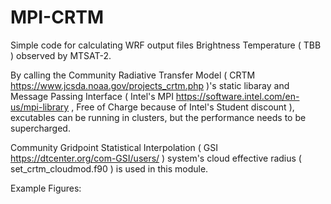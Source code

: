 # MPI-CRTM
Simple code for calculating WRF output files Brightness Temperature ( TBB ) observed by MTSAT-2.

By calling the Community Radiative Transfer Model ( CRTM https://www.jcsda.noaa.gov/projects_crtm.php )'s static libaray and Message Passing Interface ( Intel's MPI https://software.intel.com/en-us/mpi-library , Free of Charge because of Intel's Student discount ), excutables can be running in clusters, but the performance needs to be supercharged.

Community Gridpoint Statistical Interpolation ( GSI https://dtcenter.org/com-GSI/users/ ) system's cloud effective radius ( set_crtm_cloudmod.f90 ) is used in this module.

Example Figures:

